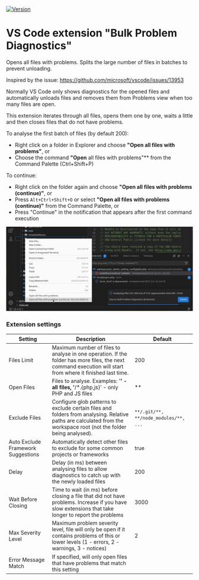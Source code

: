 [![Version](https://img.shields.io/visual-studio-marketplace/v/MarinaGlancy.bulk-problem-diagnostics)](https://marketplace.visualstudio.com/items?itemName=MarinaGlancy.bulk-problem-diagnostics)

# VS Code extension "Bulk Problem Diagnostics"

Opens all files with problems. Splits the large number of files in batches to prevent unloading.

Inspired by the issue:
https://github.com/microsoft/vscode/issues/13953

Normally VS Code only shows diagnostics for the opened files and automatically unloads files
and removes them from Problems view when too many files are open.

This extension iterates through all files, opens them one by one, waits a little and then closes
files that do not have problems.

To analyse the first batch of files (by default 200):
- Right click on a folder in Explorer and choose **"Open all files with problems"**, or
- Choose the command **"Open** all files with problems"** from the Command Palette (Ctrl+Shift+P)

To continue:
- Right click on the folder again and choose **"Open all files with problems (continue)"**, or
- Press `Alt+Ctrl+Shift+O` or select **"Open all files with problems (continue)"** from the Command Palette, or
- Press "Continue" in the notification that appears after the first command execution

![Example](https://raw.githubusercontent.com/marinaglancy/vscode-bulk-problem-diagnostics/master/media/bulk-problem-diagnostics.png)

### Extension settings

| Setting | Description | Default |
|---|---|---|
| Files Limit | Maximum number of files to analyse in one operation. If the folder has more files, the next command execution will start from where it finished last time. | 200 |
| Open Files | Files to analyse. Examples: '**' - all files, '**/*.{php,js}' - only PHP and JS files | ** |
| Exclude Files | Configure glob patterns to exclude certain files and folders from analysing. Relative paths are calculated from the workspace root (not the folder being analysed). | ```**/.git/**, **/node_modules/**, ...``` |
| Auto Exclude Framework Suggestions | Automatically detect other files to exclude for some common projects or frameworks | true |
| Delay | Delay (in ms) between analysing files to allow diagnostics to catch up with the newly loaded files | 200 |
| Wait Before Closing | Time to wait (in ms) before closing a file that did not have problems. Increase if you have slow extensions that take longer to report the problems | 3000 |
| Max Severity Level | Maximum problem severity level, file will only be open if it contains problems of this or lower levels (1 - errors, 2 - warnings, 3 - notices) | 2 |
| Error Message Match | If specified, will only open files that have problems that match this setting |  |